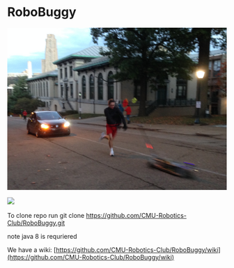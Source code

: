 RoboBuggy
==============

![Trevor pushing RoboBuggy at Fall rolls.](IMG_1679.JPG)

[<img src="https://travis-ci.org/CMU-Robotics-Club/RoboBuggy.svg?branch=master">](https://travis-ci.org/CMU-Robotics-Club/RoboBuggy/builds)

To clone repo run git clone https://github.com/CMU-Robotics-Club/RoboBuggy.git

note java 8 is requriered 

We have a wiki: [https://github.com/CMU-Robotics-Club/RoboBuggy/wiki](https://github.com/CMU-Robotics-Club/RoboBuggy/wiki)
